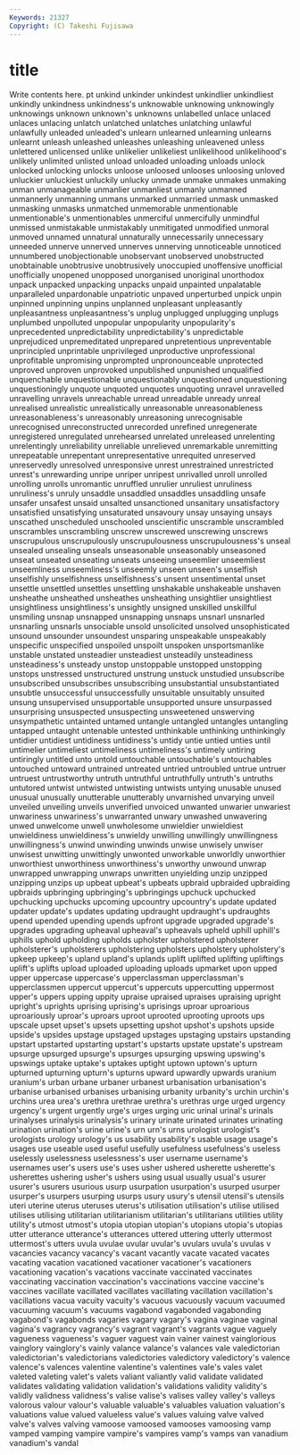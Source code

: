 ```yaml
---
Keywords: 21327 
Copyright: (C) Takeshi Fujisawa
---
```


# title

Write contents here.
pt unkind unkinder
unkindest unkindlier unkindliest unkindly unkindness unkindness's unknowable unknowing unknowingly unknowings
unknown unknown's unknowns unlabelled unlace unlaced unlaces unlacing unlatch unlatched
unlatches unlatching unlawful unlawfully unleaded unleaded's unlearn unlearned unlearning unlearns
unlearnt unleash unleashed unleashes unleashing unleavened unless unlettered unlicensed unlike
unlikelier unlikeliest unlikelihood unlikelihood's unlikely unlimited unlisted unload unloaded unloading
unloads unlock unlocked unlocking unlocks unloose unloosed unlooses unloosing unloved
unluckier unluckiest unluckily unlucky unmade unmake unmakes unmaking unman unmanageable
unmanlier unmanliest unmanly unmanned unmannerly unmanning unmans unmarked unmarried unmask
unmasked unmasking unmasks unmatched unmemorable unmentionable unmentionable's unmentionables unmerciful unmercifully
unmindful unmissed unmistakable unmistakably unmitigated unmodified unmoral unmoved unnamed unnatural
unnaturally unnecessarily unnecessary unneeded unnerve unnerved unnerves unnerving unnoticeable unnoticed
unnumbered unobjectionable unobservant unobserved unobstructed unobtainable unobtrusive unobtrusively unoccupied unoffensive
unofficial unofficially unopened unopposed unorganised unoriginal unorthodox unpack unpacked unpacking
unpacks unpaid unpainted unpalatable unparalleled unpardonable unpatriotic unpaved unperturbed unpick
unpin unpinned unpinning unpins unplanned unpleasant unpleasantly unpleasantness unpleasantness's unplug
unplugged unplugging unplugs unplumbed unpolluted unpopular unpopularity unpopularity's unprecedented unpredictability
unpredictability's unpredictable unprejudiced unpremeditated unprepared unpretentious unpreventable unprincipled unprintable unprivileged
unproductive unprofessional unprofitable unpromising unprompted unpronounceable unprotected unproved unproven unprovoked
unpublished unpunished unqualified unquenchable unquestionable unquestionably unquestioned unquestioning unquestioningly unquote
unquoted unquotes unquoting unravel unravelled unravelling unravels unreachable unread unreadable
unready unreal unrealised unrealistic unrealistically unreasonable unreasonableness unreasonableness's unreasonably unreasoning
unrecognisable unrecognised unreconstructed unrecorded unrefined unregenerate unregistered unregulated unrehearsed unrelated
unreleased unrelenting unrelentingly unreliability unreliable unrelieved unremarkable unremitting unrepeatable unrepentant
unrepresentative unrequited unreserved unreservedly unresolved unresponsive unrest unrestrained unrestricted unrest's
unrewarding unripe unriper unripest unrivalled unroll unrolled unrolling unrolls unromantic
unruffled unrulier unruliest unruliness unruliness's unruly unsaddle unsaddled unsaddles unsaddling
unsafe unsafer unsafest unsaid unsalted unsanctioned unsanitary unsatisfactory unsatisfied unsatisfying
unsaturated unsavoury unsay unsaying unsays unscathed unscheduled unschooled unscientific unscramble
unscrambled unscrambles unscrambling unscrew unscrewed unscrewing unscrews unscrupulous unscrupulously unscrupulousness
unscrupulousness's unseal unsealed unsealing unseals unseasonable unseasonably unseasoned unseat unseated
unseating unseats unseeing unseemlier unseemliest unseemliness unseemliness's unseemly unseen unseen's
unselfish unselfishly unselfishness unselfishness's unsent unsentimental unset unsettle unsettled unsettles
unsettling unshakable unshakeable unshaven unsheathe unsheathed unsheathes unsheathing unsightlier unsightliest
unsightliness unsightliness's unsightly unsigned unskilled unskillful unsmiling unsnap unsnapped unsnapping
unsnaps unsnarl unsnarled unsnarling unsnarls unsociable unsold unsolicited unsolved unsophisticated
unsound unsounder unsoundest unsparing unspeakable unspeakably unspecific unspecified unspoiled unspoilt
unspoken unsportsmanlike unstable unstated unsteadier unsteadiest unsteadily unsteadiness unsteadiness's unsteady
unstop unstoppable unstopped unstopping unstops unstressed unstructured unstrung unstuck unstudied
unsubscribe unsubscribed unsubscribes unsubscribing unsubstantial unsubstantiated unsubtle unsuccessful unsuccessfully unsuitable
unsuitably unsuited unsung unsupervised unsupportable unsupported unsure unsurpassed unsurprising unsuspected
unsuspecting unsweetened unswerving unsympathetic untainted untamed untangle untangled untangles untangling
untapped untaught untenable untested unthinkable unthinking unthinkingly untidier untidiest untidiness
untidiness's untidy untie untied unties until untimelier untimeliest untimeliness untimeliness's
untimely untiring untiringly untitled unto untold untouchable untouchable's untouchables untouched
untoward untrained untreated untried untroubled untrue untruer untruest untrustworthy untruth
untruthful untruthfully untruth's untruths untutored untwist untwisted untwisting untwists untying
unusable unused unusual unusually unutterable unutterably unvarnished unvarying unveil unveiled
unveiling unveils unverified unvoiced unwanted unwarier unwariest unwariness unwariness's unwarranted
unwary unwashed unwavering unwed unwelcome unwell unwholesome unwieldier unwieldiest unwieldiness
unwieldiness's unwieldy unwilling unwillingly unwillingness unwillingness's unwind unwinding unwinds unwise
unwisely unwiser unwisest unwitting unwittingly unwonted unworkable unworldly unworthier unworthiest
unworthiness unworthiness's unworthy unwound unwrap unwrapped unwrapping unwraps unwritten unyielding
unzip unzipped unzipping unzips up upbeat upbeat's upbeats upbraid upbraided
upbraiding upbraids upbringing upbringing's upbringings upchuck upchucked upchucking upchucks upcoming
upcountry upcountry's update updated updater update's updates updating updraught updraught's
updraughts upend upended upending upends upfront upgrade upgraded upgrade's upgrades
upgrading upheaval upheaval's upheavals upheld uphill uphill's uphills uphold upholding
upholds upholster upholstered upholsterer upholsterer's upholsterers upholstering upholsters upholstery upholstery's
upkeep upkeep's upland upland's uplands uplift uplifted uplifting upliftings uplift's
uplifts upload uploaded uploading uploads upmarket upon upped upper uppercase
uppercase's upperclassman upperclassman's upperclassmen uppercut uppercut's uppercuts uppercutting uppermost upper's
uppers upping uppity upraise upraised upraises upraising upright upright's uprights
uprising uprising's uprisings uproar uproarious uproariously uproar's uproars uproot uprooted
uprooting uproots ups upscale upset upset's upsets upsetting upshot upshot's
upshots upside upside's upsides upstage upstaged upstages upstaging upstairs upstanding
upstart upstarted upstarting upstart's upstarts upstate upstate's upstream upsurge upsurged
upsurge's upsurges upsurging upswing upswing's upswings uptake uptake's uptakes uptight
uptown uptown's upturn upturned upturning upturn's upturns upward upwardly upwards
uranium uranium's urban urbane urbaner urbanest urbanisation urbanisation's urbanise urbanised
urbanises urbanising urbanity urbanity's urchin urchin's urchins urea urea's urethra
urethrae urethra's urethras urge urged urgency urgency's urgent urgently urge's
urges urging uric urinal urinal's urinals urinalyses urinalysis urinalysis's urinary
urinate urinated urinates urinating urination urination's urine urine's urn urn's
urns urologist urologist's urologists urology urology's us usability usability's usable
usage usage's usages use useable used useful usefully usefulness usefulness's
useless uselessly uselessness uselessness's user username username's usernames user's users
use's uses usher ushered usherette usherette's usherettes ushering usher's ushers
using usual usually usual's usurer usurer's usurers usurious usurp usurpation
usurpation's usurped usurper usurper's usurpers usurping usurps usury usury's utensil
utensil's utensils uteri uterine uterus uteruses uterus's utilisation utilisation's utilise
utilised utilises utilising utilitarian utilitarianism utilitarian's utilitarians utilities utility utility's
utmost utmost's utopia utopian utopian's utopians utopia's utopias utter utterance
utterance's utterances uttered uttering utterly uttermost uttermost's utters uvula uvulae
uvular uvular's uvulars uvula's uvulas v vacancies vacancy vacancy's vacant
vacantly vacate vacated vacates vacating vacation vacationed vacationer vacationer's vacationers
vacationing vacation's vacations vaccinate vaccinated vaccinates vaccinating vaccination vaccination's vaccinations
vaccine vaccine's vaccines vacillate vacillated vacillates vacillating vacillation vacillation's vacillations
vacua vacuity vacuity's vacuous vacuously vacuum vacuumed vacuuming vacuum's vacuums
vagabond vagabonded vagabonding vagabond's vagabonds vagaries vagary vagary's vagina vaginae
vaginal vagina's vagrancy vagrancy's vagrant vagrant's vagrants vague vaguely vagueness
vagueness's vaguer vaguest vain vainer vainest vainglorious vainglory vainglory's vainly
valance valance's valances vale valedictorian valedictorian's valedictorians valedictories valedictory valedictory's
valence valence's valences valentine valentine's valentines vale's vales valet valeted
valeting valet's valets valiant valiantly valid validate validated validates validating
validation validation's validations validity validity's validly validness validness's valise valise's
valises valley valley's valleys valorous valour valour's valuable valuable's valuables
valuation valuation's valuations value valued valueless value's values valuing valve
valved valve's valves valving vamoose vamoosed vamooses vamoosing vamp vamped
vamping vampire vampire's vampires vamp's vamps van vanadium vanadium's vandal
